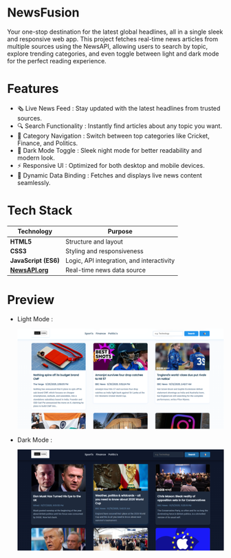 # NewsFusion
Your one-stop destination for the latest global headlines, all in a single sleek and responsive web app.
This project fetches real-time news articles from multiple sources using the NewsAPI, allowing users to search by topic, explore trending categories, and even toggle between light and dark mode for the perfect reading experience.

# Features
  - 🗞️ Live News Feed : Stay updated with the latest headlines from trusted sources.
  - 🔍 Search Functionality : Instantly find articles about any topic you want.
  - 🧭 Category Navigation : Switch between top categories like Cricket, Finance, and Politics.
  - 🌙 Dark Mode Toggle : Sleek night mode for better readability and modern look.
  - ⚡ Responsive UI : Optimized for both desktop and mobile devices.
  - 🧠 Dynamic Data Binding : Fetches and displays live news content seamlessly.

# Tech Stack

| Technology                              | Purpose                                   |
| --------------------------------------- | ----------------------------------------- |
| **HTML5**                               | Structure and layout                      |
| **CSS3**                                | Styling and responsiveness                |
| **JavaScript (ES6)**                    | Logic, API integration, and interactivity |
| **[NewsAPI.org](https://newsapi.org/)** | Real-time news data source                |

# Preview

- Light Mode :

  ![Screenshot (495)](https://github.com/ajinkyabondge/NewsFusion/blob/7ca1c2351a75e9c93e2043a506fcf8d152a28a02/Output-Light_Mode.png)
  


- Dark Mode :

  ![Screenshot (495)](https://github.com/ajinkyabondge/NewsFusion/blob/7ca1c2351a75e9c93e2043a506fcf8d152a28a02/Output-Dark_Mode.png)
